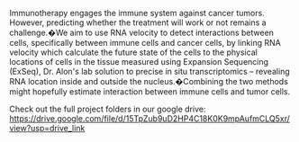 Immunotherapy engages the immune system against cancer tumors. However, predicting whether the treatment will work or not remains a challenge.�We aim to use RNA velocity to detect interactions between cells, specifically between immune cells and cancer cells, by linking RNA velocity which calculate the future state of the cells to the physical locations of cells in the tissue measured using Expansion Sequencing (ExSeq), Dr. Alon's lab solution to precise in situ transcriptomics – revealing RNA location inside and outside the nucleus.�Combining the two methods might hopefully estimate interaction between immune cells and tumor cells.

Check out the full project folders in our google drive: https://drive.google.com/file/d/15TpZub9uD2HP4C18K0K9mpAufmCLQ5xr/view?usp=drive_link
